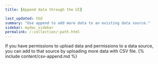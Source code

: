 ```yaml
---
title: [Append data through the UI]

last_updated: tbd
summary: "Use append to add more data to an existing data source."
sidebar: mydoc_sidebar
permalink: /:collection/:path.html
---
```

If you have permissions to upload data and permissions to a data source, you can add to that source by uploading more data with CSV file. {% include content/csv-append.md %}
